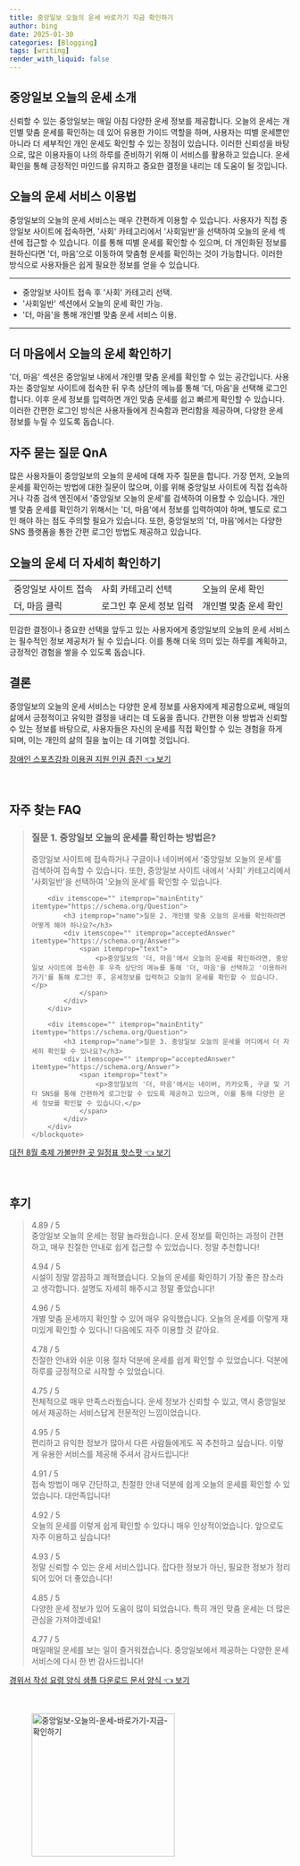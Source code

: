 ```yaml
---
title: 중앙일보 오늘의 운세 바로가기 지금 확인하기
author: bing
date: 2025-01-30
categories: [Blogging]
tags: [writing]
render_with_liquid: false
---
```



<h2 id='중앙일보_오늘의_운세_소개'>중앙일보 오늘의 운세 소개</h2>

<p>신뢰할 수 있는 중앙일보는 매일 아침 다양한 운세 정보를 제공합니다. 오늘의 운세는 개인별 맞춤 운세를 확인하는 데 있어 유용한 가이드 역할을 하며, 사용자는 띠별 운세뿐만 아니라 더 세부적인 개인 운세도 확인할 수 있는 장점이 있습니다. 이러한 신뢰성을 바탕으로, 많은 이용자들이 나의 하루를 준비하기 위해 이 서비스를 활용하고 있습니다. 운세 확인을 통해 긍정적인 마인드를 유지하고 중요한 결정을 내리는 데 도움이 될 것입니다.</p>

<h2 id='오늘의_운세_서비스_이용법'>오늘의 운세 서비스 이용법</h2>

<p>중앙일보의 오늘의 운세 서비스는 매우 간편하게 이용할 수 있습니다. 사용자가 직접 중앙일보 사이트에 접속하면, '사회' 카테고리에서 '사회일반'을 선택하여 오늘의 운세 섹션에 접근할 수 있습니다. 이를 통해 띠별 운세를 확인할 수 있으며, 더 개인화된 정보를 원하신다면 '더, 마음'으로 이동하여 맞춤형 운세를 확인하는 것이 가능합니다. 이러한 방식으로 사용자들은 쉽게 필요한 정보를 얻을 수 있습니다.</p>

<hr />

<ul>
    <li>중앙일보 사이트 접속 후 '사회' 카테고리 선택.</li>
    <li>'사회일반' 섹션에서 오늘의 운세 확인 가능.</li>
    <li>'더, 마음'을 통해 개인별 맞춤 운세 서비스 이용.</li>
</ul>

<hr />

<h2 id='더_마음에서_오늘의_운세_확인하기'>더 마음에서 오늘의 운세 확인하기</h2>

<p>'더, 마음' 섹션은 중앙일보 내에서 개인별 맞춤 운세를 확인할 수 있는 공간입니다. 사용자는 중앙일보 사이트에 접속한 뒤 우측 상단의 메뉴를 통해 '더, 마음'을 선택해 로그인합니다. 이후 운세 정보를 입력하면 개인 맞춤 운세를 쉽고 빠르게 확인할 수 있습니다. 이러한 간편한 로그인 방식은 사용자들에게 친숙함과 편리함을 제공하며, 다양한 운세 정보를 누릴 수 있도록 돕습니다.</p>

<h2 id='자주_묻는_질문_QnA'>자주 묻는 질문 QnA</h2>

<p>많은 사용자들이 중앙일보의 오늘의 운세에 대해 자주 질문을 합니다. 가장 먼저, 오늘의 운세를 확인하는 방법에 대한 질문이 많으며, 이를 위해 중앙일보 사이트에 직접 접속하거나 각종 검색 엔진에서 '중앙일보 오늘의 운세'를 검색하여 이용할 수 있습니다. 개인별 맞춤 운세를 확인하기 위해서는 '더, 마음'에서 정보를 입력하여야 하며, 별도로 로그인 해야 하는 점도 주의할 필요가 있습니다. 또한, 중앙일보의 '더, 마음'에서는 다양한 SNS 플랫폼을 통한 간편 로그인 방법도 제공하고 있습니다.</p>

<h2 id='오늘의_운세_더_자세히_확인하기'>오늘의 운세 더 자세히 확인하기</h2>

<table>
    <tr>
        <td>중앙일보 사이트 접속</td>
        <td>사회 카테고리 선택</td>
        <td>오늘의 운세 확인</td>
    </tr>
    <tr>
        <td>더, 마음 클릭</td>
        <td>로그인 후 운세 정보 입력</td>
        <td>개인별 맞춤 운세 확인</td>
    </tr>
</table>

<p>민감한 결정이나 중요한 선택을 앞두고 있는 사용자에게 중앙일보의 오늘의 운세 서비스는 필수적인 정보 제공처가 될 수 있습니다. 이를 통해 더욱 의미 있는 하루를 계획하고, 긍정적인 경험을 쌓을 수 있도록 돕습니다.</p>

<h2 id='결론'>결론</h2>

<p>중앙일보의 오늘의 운세 서비스는 다양한 운세 정보를 사용자에게 제공함으로써, 매일의 삶에서 긍정적이고 유익한 결정을 내리는 데 도움을 줍니다. 간편한 이용 방법과 신뢰할 수 있는 정보를 바탕으로, 사용자들은 자신의 운세를 직접 확인할 수 있는 경험을 하게 되며, 이는 개인의 삶의 질을 높이는 데 기여할 것입니다.</p>


<p><a class="click-button" title="장애인 스포츠강좌 이용권 지원 인권 증진" href="https://blackassets.github.io/posts/%EC%9E%A5%EC%95%A0%EC%9D%B8-%EC%8A%A4%ED%8F%AC%EC%B8%A0%EA%B0%95%EC%A2%8C-%EC%9D%B4%EC%9A%A9%EA%B6%8C-%EC%A7%80%EC%9B%90-%EC%9D%B8%EA%B6%8C-%EC%A6%9D%EC%A7%84/" rel="dofollow">장애인 스포츠강좌 이용권 지원 인권 증진 👈 보기</a></p><br>
<h2 id='자주_찾는_FAQ'>자주 찾는 FAQ</h2>
<div itemscope="" itemtype="https://schema.org/FAQPage"> 
    <blockquote> 
        <div itemscope="" itemprop="mainEntity" itemtype="https://schema.org/Question"> 
            <h3 itemprop="name">질문 1. 중앙일보 오늘의 운세를 확인하는 방법은?</h3> 
            <div itemscope="" itemprop="acceptedAnswer" itemtype="https://schema.org/Answer"> 
                <span itemprop="text"> 
                    <p>중앙일보 사이트에 접속하거나 구글이나 네이버에서 '중앙일보 오늘의 운세'를 검색하여 접속할 수 있습니다. 또한, 중앙일보 사이트 내에서 '사회' 카테고리에서 '사회일반'을 선택하여 '오늘의 운세'를 확인할 수 있습니다.</p> 
                </span> 
            </div> 
        </div> 

        <div itemscope="" itemprop="mainEntity" itemtype="https://schema.org/Question"> 
            <h3 itemprop="name">질문 2. 개인별 맞춤 오늘의 운세를 확인하려면 어떻게 해야 하나요?</h3> 
            <div itemscope="" itemprop="acceptedAnswer" itemtype="https://schema.org/Answer"> 
                <span itemprop="text"> 
                    <p>중앙일보의 '더, 마음'에서 오늘의 운세를 확인하려면, 중앙일보 사이트에 접속한 후 우측 상단의 메뉴를 통해 '더, 마음'을 선택하고 '이용하러가기'를 통해 로그인 후, 운세정보를 입력하고 오늘의 운세를 확인할 수 있습니다.</p> 
                </span> 
            </div> 
        </div> 

        <div itemscope="" itemprop="mainEntity" itemtype="https://schema.org/Question"> 
            <h3 itemprop="name">질문 3. 중앙일보 오늘의 운세를 어디에서 더 자세히 확인할 수 있나요?</h3> 
            <div itemscope="" itemprop="acceptedAnswer" itemtype="https://schema.org/Answer"> 
                <span itemprop="text"> 
                    <p>중앙일보의 '더, 마음'에서는 네이버, 카카오톡, 구글 및 기타 SNS를 통해 간편하게 로그인할 수 있도록 제공하고 있으며, 이를 통해 다양한 운세 정보를 확인할 수 있습니다.</p> 
                </span> 
            </div> 
        </div> 
    </blockquote> 
</div>
<p><a class="click-button" title="대전 8월 축제 가볼만한 곳 일정표 핫스팟" href="https://blackassets.github.io/posts/%EB%8C%80%EC%A0%84-8%EC%9B%94-%EC%B6%95%EC%A0%9C-%EA%B0%80%EB%B3%BC%EB%A7%8C%ED%95%9C-%EA%B3%B3-%EC%9D%BC%EC%A0%95%ED%91%9C-%ED%95%AB%EC%8A%A4%ED%8C%9F/" rel="dofollow">대전 8월 축제 가볼만한 곳 일정표 핫스팟 👈 보기</a></p><br>
<h2 id='후기'>후기</h2>
<div itemscope itemtype="https://schema.org/Product">
  <blockquote>
  <div itemprop="review" itemscope itemtype="https://schema.org/Review">
      <div itemprop="reviewRating" itemscope itemtype="https://schema.org/Rating"> <span itemprop="ratingValue">4.89</span> / <span itemprop="bestRating">5</span> </div>
      <span itemprop="reviewBody">중앙일보 오늘의 운세는 정말 놀라웠습니다. 운세 정보를 확인하는 과정이 간편하고, 매우 친절한 안내로 쉽게 접근할 수 있었습니다. 정말 추천합니다!</span>
  </div>
  <br>
  <div itemprop="review" itemscope itemtype="https://schema.org/Review">
      <div itemprop="reviewRating" itemscope itemtype="https://schema.org/Rating"> <span itemprop="ratingValue">4.94</span> / <span itemprop="bestRating">5</span> </div>
      <span itemprop="reviewBody">시설이 정말 깔끔하고 쾌적했습니다. 오늘의 운세를 확인하기 가장 좋은 장소라고 생각합니다. 설명도 자세히 해주시고 정말 좋았습니다!</span>
  </div>
  <br>
  <div itemprop="review" itemscope itemtype="https://schema.org/Review">
      <div itemprop="reviewRating" itemscope itemtype="https://schema.org/Rating"> <span itemprop="ratingValue">4.96</span> / <span itemprop="bestRating">5</span> </div>
      <span itemprop="reviewBody">개별 맞춤 운세까지 확인할 수 있어 매우 유익했습니다. 오늘의 운세를 이렇게 재미있게 확인할 수 있다니! 다음에도 자주 이용할 것 같아요.</span>
  </div>
  <br>
  <div itemprop="review" itemscope itemtype="https://schema.org/Review">
      <div itemprop="reviewRating" itemscope itemtype="https://schema.org/Rating"> <span itemprop="ratingValue">4.78</span> / <span itemprop="bestRating">5</span> </div>
      <span itemprop="reviewBody">친절한 안내와 쉬운 이용 절차 덕분에 운세를 쉽게 확인할 수 있었습니다. 덕분에 하루를 긍정적으로 시작할 수 있었습니다.</span>
  </div>
  <br>
  <div itemprop="review" itemscope itemtype="https://schema.org/Review">
      <div itemprop="reviewRating" itemscope itemtype="https://schema.org/Rating"> <span itemprop="ratingValue">4.75</span> / <span itemprop="bestRating">5</span> </div>
      <span itemprop="reviewBody">전체적으로 매우 만족스러웠습니다. 운세 정보가 신뢰할 수 있고, 역시 중앙일보에서 제공하는 서비스답게 전문적인 느낌이었습니다.</span>
  </div>
  <br>
  <div itemprop="review" itemscope itemtype="https://schema.org/Review">
      <div itemprop="reviewRating" itemscope itemtype="https://schema.org/Rating"> <span itemprop="ratingValue">4.95</span> / <span itemprop="bestRating">5</span> </div>
      <span itemprop="reviewBody">편리하고 유익한 정보가 많아서 다른 사람들에게도 꼭 추천하고 싶습니다. 이렇게 유용한 서비스를 제공해 주셔서 감사드립니다!</span>
  </div>
  <br>
  <div itemprop="review" itemscope itemtype="https://schema.org/Review">
      <div itemprop="reviewRating" itemscope itemtype="https://schema.org/Rating"> <span itemprop="ratingValue">4.91</span> / <span itemprop="bestRating">5</span> </div>
      <span itemprop="reviewBody"> 접속 방법이 매우 간단하고, 친절한 안내 덕분에 쉽게 오늘의 운세를 확인할 수 있었습니다. 대만족입니다!</span>
  </div>
  <br>
  <div itemprop="review" itemscope itemtype="https://schema.org/Review">
      <div itemprop="reviewRating" itemscope itemtype="https://schema.org/Rating"> <span itemprop="ratingValue">4.92</span> / <span itemprop="bestRating">5</span> </div>
      <span itemprop="reviewBody">오늘의 운세를 이렇게 쉽게 확인할 수 있다니 매우 인상적이었습니다. 앞으로도 자주 이용하고 싶습니다!</span>
  </div>
  <br>
  <div itemprop="review" itemscope itemtype="https://schema.org/Review">
      <div itemprop="reviewRating" itemscope itemtype="https://schema.org/Rating"> <span itemprop="ratingValue">4.93</span> / <span itemprop="bestRating">5</span> </div>
      <span itemprop="reviewBody">정말 신뢰할 수 있는 운세 서비스입니다. 잡다한 정보가 아닌, 필요한 정보가 정리되어 있어 더 좋았습니다!</span>
  </div>
  <br>
  <div itemprop="review" itemscope itemtype="https://schema.org/Review">
      <div itemprop="reviewRating" itemscope itemtype="https://schema.org/Rating"> <span itemprop="ratingValue">4.85</span> / <span itemprop="bestRating">5</span> </div>
      <span itemprop="reviewBody">다양한 운세 정보가 있어 도움이 많이 되었습니다. 특히 개인 맞춤 운세는 더 많은 관심을 가져야겠네요!</span>
  </div>
  <br>
  <div itemprop="review" itemscope itemtype="https://schema.org/Review">
      <div itemprop="reviewRating" itemscope itemtype="https://schema.org/Rating"> <span itemprop="ratingValue">4.77</span> / <span itemprop="bestRating">5</span> </div>
      <span itemprop="reviewBody">매일매일 운세를 보는 일이 즐거워졌습니다. 중앙일보에서 제공하는 다양한 운세 서비스에 다시 한 번 감사드립니다!</span>
  </div>
  </blockquote>
</div>
<p><a class="click-button" title="경위서 작성 요령 양식 샘플 다운로드 문서 양식" href="https://blackassets.github.io/posts/%EA%B2%BD%EC%9C%84%EC%84%9C-%EC%9E%91%EC%84%B1-%EC%9A%94%EB%A0%B9-%EC%96%91%EC%8B%9D-%EC%83%98%ED%94%8C-%EB%8B%A4%EC%9A%B4%EB%A1%9C%EB%93%9C-%EB%AC%B8%EC%84%9C-%EC%96%91%EC%8B%9D/" rel="dofollow">경위서 작성 요령 양식 샘플 다운로드 문서 양식 👈 보기</a></p><br>
<figure class="image"><img src="https://blackassets.github.io/assets/img/thumbnail/중앙일보-오늘의-운세-바로가기-지금-확인하기.webp" alt="중앙일보-오늘의-운세-바로가기-지금-확인하기" width="256" height="256"></figure>